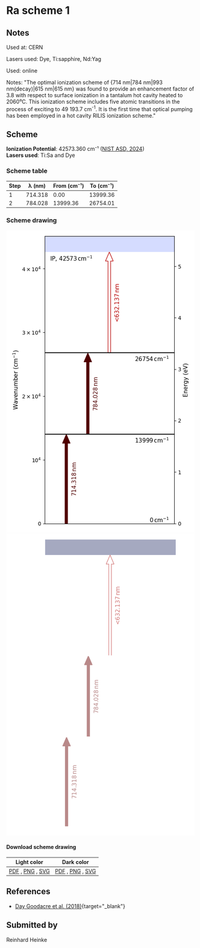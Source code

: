 # Ra scheme 1

## Notes

Used at: CERN

Lasers used: Dye, Ti:sapphire, Nd:Yag

Used: online

Notes: "The optimal ionization scheme of {714 nm|784 nm|993 nm(decay)|615 nm|615 nm} was found to provide an enhancement factor of 3.8 with respect to surface ionization in a tantalum hot cavity heated to 2060⁰C. This ionization scheme includes five atomic transitions in the process of exciting to 49 193.7 cm<sup>-1</sup>. It is the first time that optical pumping has been employed in a hot cavity RILIS ionization scheme."



## Scheme

**Ionization Potential**: 42573.360 cm⁻¹ ([NIST ASD, 2024](https://www.nist.gov/pml/atomic-spectra-database))  
**Lasers used**: Ti:Sa and Dye

### Scheme table

| Step | λ (nm)  | From (cm⁻¹) | To (cm⁻¹) |
| ---- | ------- | ----------- | --------- |
| 1    | 714.318 | 0.00        | 13999.36  |
| 2    | 784.028 | 13999.36    | 26754.01  |


### Scheme drawing

![ra scheme, light mode](ra-001/ra-001-light.png#only-light)
![ra scheme, dark mode](ra-001/ra-001-dark-web.png#only-dark)

#### Download scheme drawing

|                                            Light color                                            |                                           Dark color                                           |
| ------------------------------------------------------------------------------------------------- | ---------------------------------------------------------------------------------------------- |
| [PDF](ra-001/ra-001-light.pdf) , [PNG](ra-001/ra-001-light.png) , [SVG](ra-001/ra-001-light.svg)  | [PDF](ra-001/ra-001-dark.pdf) , [PNG](ra-001/ra-001-dark.png) , [SVG](ra-001/ra-001-dark.svg)  |


## References

  - [Day Goodacre et al. (2018)](https://doi.org/10.1016/j.sab.2018.10.002){target="_blank"}



## Submitted by

Reinhard Heinke


